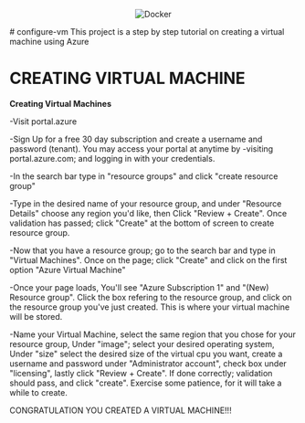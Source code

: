 <p align="center">
<img src="https://imgur.com/55SACnN.png" alt="Docker"/>
</p>
# configure-vm
This project is a step by step tutorial on creating a virtual machine using Azure

<h1>CREATING VIRTUAL MACHINE</h1>
<b>Creating Virtual Machines</b>

-Visit portal.azure

-Sign Up for a free 30 day subscription and create a username and password (tenant). You may access your portal at anytime by -visiting portal.azure.com; and logging in with your credentials.

-In the search bar type in "resource groups" and click "create resource group"

-Type in the desired name of your resource group, and under "Resource Details" choose any region you'd like, then Click "Review + Create". Once validation has passed; click "Create" at the bottom of screen to create resource group.

-Now that you have a resource group; go to the search bar and type in "Virtual Machines". Once on the page; click "Create" and click on the first option "Azure Virtual Machine"

-Once your page loads, You'll see "Azure Subscription 1" and "(New) Resource group". Click the box refering to the resource group, and click on the resource group you've just created. This is where your virtual machine will be stored.

-Name your Virtual Machine, select the same region that you chose for your resource group, Under "image"; select your desired operating system, Under "size" select the desired size of the virtual cpu you want, create a username and password under "Administrator account", check box under "licensing", lastly click "Review + Create". If done correctly; validation should pass, and click "create". Exercise some patience, for it will take a while to create.

CONGRATULATION YOU CREATED A VIRTUAL MACHINE!!!


